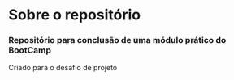 # Sobre o repositório
### Repositório para conclusão de uma módulo prático do BootCamp
Criado para o desafio de projeto 
